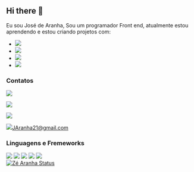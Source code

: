 ## Hi there 👋

Eu sou José de Aranha, Sou um programador Front end, atualmente estou aprendendo e estou criando projetos com:
<br>
  - <img src="https://img.shields.io/badge/HTML5-E34F26?style=for-the-badge&logo=html5&logoColor=white" />
  - <img src="https://img.shields.io/badge/CSS3-1572B6?style=for-the-badge&logo=css3&logoColor=white" />
  - <img src="https://img.shields.io/badge/JavaScript-F7DF1E?style=for-the-badge&logo=javascript&logoColor=black" />
  - <img src="https://img.shields.io/badge/React-20232A?style=for-the-badge&logo=react&logoColor=61DAFB" />

### Contatos

  <p>
    <a href="https://www.linkedin.com/in/josé-de-aranha-65b49b2bb">
      <img src="https://img.shields.io/badge/LinkedIn-0077B5?style=for-the-badge&logo=linkedin&logoColor=white" />
    </a>
  </p>
  <p>
    <a href="tel:+5575982489610">
      <img src="https://img.shields.io/badge/WhatsApp-25D366?style=for-the-badge&logo=whatsapp&logoColor=white" />
    </a>
  </p>
  
  <p>
    <a href="https://www.instagram.com/zespider__?igsh=MWZlaXl6bHFycjJnbg==">
      <img src="https://img.shields.io/badge/Instagram-E4405F?style=for-the-badge&logo=instagram&logoColor=white" />
    </a>
  </p>
  <p>
    <a href="mailto:JAranha21@gmail.com?subject=Assunto%20do%20Email&body=Corpo%20do%20Email">
      <img src="https://img.shields.io/badge/Gmail-D14836?style=for-the-badge&logo=gmail&logoColor=white" />JAranha21@gmail.com
    </a>
  </p>

  ### Linguagens e Fremeworks
  <img src="https://img.shields.io/badge/JavaScript-F7DF1E?style=for-the-badge&logo=javascript&logoColor=black" /> <img src="https://img.shields.io/badge/Python-3776AB?style=for-the-badge&logo=python&logoColor=white" /> <img src="https://img.shields.io/badge/React-20232A?style=for-the-badge&logo=react&logoColor=61DAFB" /> <img src="https://img.shields.io/badge/Node.js-43853D?style=for-the-badge&logo=node.js&logoColor=white" /> <img src="https://img.shields.io/badge/MySQL-00000F?style=for-the-badge&logo=mysql&logoColor=white" />
  <br>
  [![Zé Aranha Status](https://github-readme-stats.vercel.app/api?username=zearanha)](https://github.com/anuraghazra/github-readme-stats)
